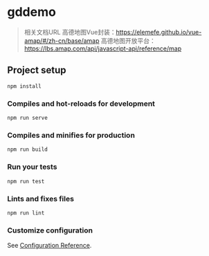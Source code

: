 # gddemo

>相关文档URL 
>高德地图Vue封装：https://elemefe.github.io/vue-amap/#/zh-cn/base/amap
>高德地图开放平台：https://lbs.amap.com/api/javascript-api/reference/map

## Project setup
```
npm install
```

### Compiles and hot-reloads for development
```
npm run serve
```

### Compiles and minifies for production
```
npm run build
```

### Run your tests
```
npm run test
```

### Lints and fixes files
```
npm run lint
```

### Customize configuration
See [Configuration Reference](https://cli.vuejs.org/config/).
